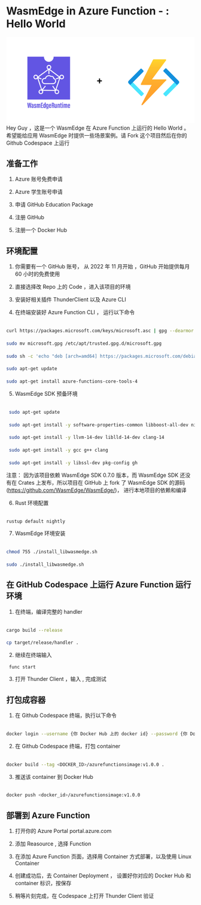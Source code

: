 # **WasmEdge in Azure Function - : Hello World**
<div style="text-align:left; width:100%">
<img src="./imgs/01/01.png">
</div>
Hey Guy ，这是一个 WasmEdge 在 Azure Function 上运行的 Hello World 。 希望能给应用 WasmEdge 时提供一些场景案例。请 Fork 这个项目然后在你的 Github Codespace 上运行

## **准备工作**

1. Azure 账号免费申请 

2. Azure 学生账号申请

3. 申请 GitHub Education Package 

4. 注册 GitHub 

5. 注册一个 Docker Hub

## **环境配置**

1. 你需要有一个 GitHub 账号， 从 2022 年 11 月开始 ，GitHub 开始提供每月 60 小时的免费使用

2. 直接选择改 Repo 上的 Code ，进入该项目的环境

3. 安装好相关插件 ThunderClient 以及 Azure CLI 

4. 在终端安装好 Azure Function CLI ， 运行以下命令

```bash

curl https://packages.microsoft.com/keys/microsoft.asc | gpg --dearmor > microsoft.gpg

sudo mv microsoft.gpg /etc/apt/trusted.gpg.d/microsoft.gpg

sudo sh -c 'echo "deb [arch=amd64] https://packages.microsoft.com/debian/$(lsb_release -rs | cut -d'.' -f 1)/prod $(lsb_release -cs) main" > /etc/apt/sources.list.d/dotnetdev.list'

sudo apt-get update

sudo apt-get install azure-functions-core-tools-4

```

5. WasmEdge SDK 预备环境

```bash

 sudo apt-get update
 
 sudo apt-get install -y software-properties-common libboost-all-dev ninja-build
          
 sudo apt-get install -y llvm-14-dev liblld-14-dev clang-14
                  
 sudo apt-get install -y gcc g++ clang
        
 sudo apt-get install -y libssl-dev pkg-config gh

```

注意： 因为该项目依赖 WasmEdge SDK 0.7.0 版本，而 WasmEdge SDK 还没有在 Crates 上发布，所以项目在 GitHub 上 fork 了 WasmEdge SDK 的源码(https://github.com/WasmEdge/WasmEdge/)， 进行本地项目的依赖和编译

6. Rust 环境配置

```bash

rustup default nightly

```

7. WasmEdge 环境安装

```bash

chmod 755 ./install_libwasmedge.sh

sudo ./install_libwasmedge.sh

```


## **在 GitHub Codespace 上运行 Azure Function 运行环境**

1. 在终端，编译完整的 handler

```bash

cargo build --release 

cp target/release/handler . 

```

2. 继续在终端输入 

```
 func start

```

3. 打开 Thunder Client ，输入 , 完成测试


## **打包成容器**

1. 在 Github Codespace 终端，执行以下命令

```bash

docker login --username {你 Docker Hub 上的 docker id} --password {你 Docker Hub 上的密码}

```

2. 在 Github Codespace 终端，打包 container

```bash

docker build --tag <DOCKER_ID>/azurefunctionsimage:v1.0.0 .

```

3. 推送该 container 到 Docker Hub

```bash

docker push <docker_id>/azurefunctionsimage:v1.0.0

```


## **部署到 Azure Function**

1. 打开你的 Azure Portal portal.azure.com

2. 添加 Reasource , 选择 Function 

3. 在添加 Azure Function 页面，选择用 Container 方式部署，以及使用 Linux Container

4. 创建成功后，去 Container Deployment ， 设置好你对应的 Docker Hub 和 container 标识，按保存

5. 稍等片刻完成，在 Codespace 上打开 Thunder Client 验证
















